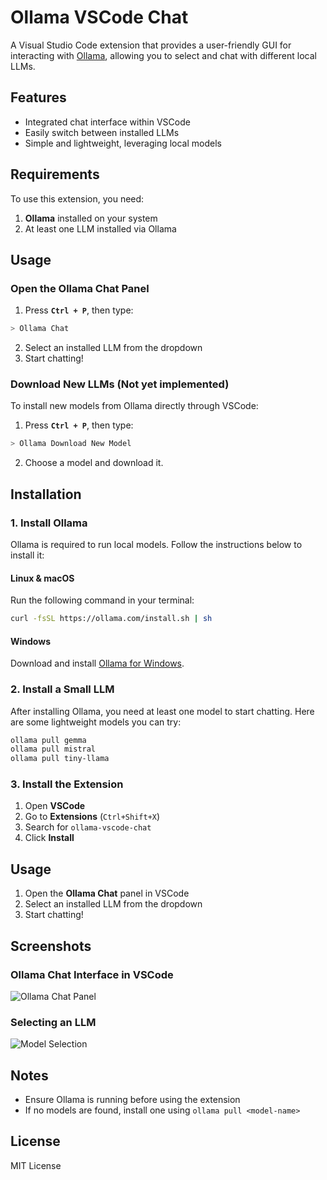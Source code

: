 # Ollama VSCode Chat

A Visual Studio Code extension that provides a user-friendly GUI for interacting with [Ollama](https://ollama.com), allowing you to select and chat with different local LLMs.

## Features

- Integrated chat interface within VSCode
- Easily switch between installed LLMs
- Simple and lightweight, leveraging local models

## Requirements

To use this extension, you need:

1. **Ollama** installed on your system  
2. At least one LLM installed via Ollama  

## **Usage**  

### **Open the Ollama Chat Panel**  
1. Press **`Ctrl + P`**, then type:  

```sh
> Ollama Chat
```

2. Select an installed LLM from the dropdown  
3. Start chatting!  

### **Download New LLMs**  (Not yet implemented)
To install new models from Ollama directly through VSCode:  
1. Press **`Ctrl + P`**, then type:  

```sh
> Ollama Download New Model
```
2. Choose a model and download it. 

## Installation

### 1. Install Ollama

Ollama is required to run local models. Follow the instructions below to install it:

#### **Linux & macOS**
Run the following command in your terminal:

```sh
curl -fsSL https://ollama.com/install.sh | sh
```

#### **Windows**
Download and install [Ollama for Windows](https://ollama.com/download).

### 2. Install a Small LLM

After installing Ollama, you need at least one model to start chatting. Here are some lightweight models you can try:

```sh
ollama pull gemma
ollama pull mistral
ollama pull tiny-llama
```

### 3. Install the Extension

1. Open **VSCode**  
2. Go to **Extensions** (`Ctrl+Shift+X`)  
3. Search for `ollama-vscode-chat`  
4. Click **Install**  

## Usage

1. Open the **Ollama Chat** panel in VSCode  
2. Select an installed LLM from the dropdown  
3. Start chatting!  

## Screenshots

### Ollama Chat Interface in VSCode
![Ollama Chat Panel](https://i.ibb.co/cXDNzhz3/chat-panel.png)

### Selecting an LLM
![Model Selection](https://i.ibb.co/1GfqXJJN/model-selection.png)

## Notes

- Ensure Ollama is running before using the extension  
- If no models are found, install one using `ollama pull <model-name>`  

## License

MIT License

